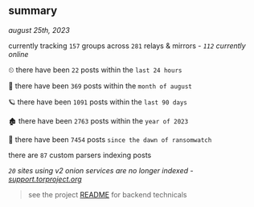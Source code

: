 
## summary
_august 25th, 2023_

currently tracking `157` groups across `281` relays & mirrors - _`112` currently online_

⏲ there have been `22` posts within the `last 24 hours`

🦈 there have been `369` posts within the `month of august`

🪐 there have been `1091` posts within the `last 90 days`

🏚 there have been `2763` posts within the `year of 2023`

🦕 there have been `7454` posts `since the dawn of ransomwatch`

there are `87` custom parsers indexing posts

_`20` sites using v2 onion services are no longer indexed - [support.torproject.org](https://support.torproject.org/onionservices/v2-deprecation/)_

> see the project [README](https://github.com/joshhighet/ransomwatch#ransomwatch--) for backend technicals
